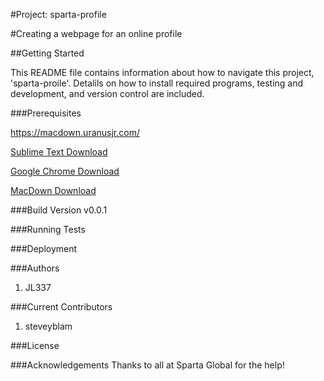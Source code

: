 #Project: sparta-profile

#Creating a webpage for an online profile

##Getting Started

This README file contains information about how to navigate this project, 'sparta-proile'. Detalils on how to install required programs, testing and development, and version control are included.

###Prerequisites

https://macdown.uranusjr.com/

[Sublime Text Download](https://www.sublimetext.com/3)

[Google Chrome Download](https://support.google.com/chrome/answer/95346?co=GENIE.Platform%3DDesktop&hl=en)

[MacDown Download](https://macdown.uranusjr.com/)

###Build Version
v0.0.1

###Running Tests

###Deployment

###Authors
1. JL337

###Current Contributors
1. steveyblam

###License

###Acknowledgements
Thanks to all at Sparta Global for the help!